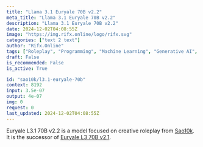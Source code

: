 ```yaml
---
title: "Llama 3.1 Euryale 70B v2.2"
meta_title: "Llama 3.1 Euryale 70B v2.2"
description: "Llama 3.1 Euryale 70B v2.2"
date: 2024-12-02T04:08:55Z
image: "https://img.rifx.online/logo/rifx.svg"
categories: ["text 2 text"]
author: "Rifx.Online"
tags: ["Roleplay", "Programming", "Machine Learning", "Generative AI", "Chatbots"]
draft: False
is_recommended: False
is_active: True

id: "sao10k/l3.1-euryale-70b"
context: 8192
input: 3.5e-07
output: 4e-07
img: 0
request: 0
last_updated: 2024-12-02T04:08:55Z
---
```


Euryale L3.1 70B v2.2 is a model focused on creative roleplay from [Sao10k](https://ko-fi.com/sao10k). It is the successor of [Euryale L3 70B v2.1](/sao10k/l3-euryale-70b).

